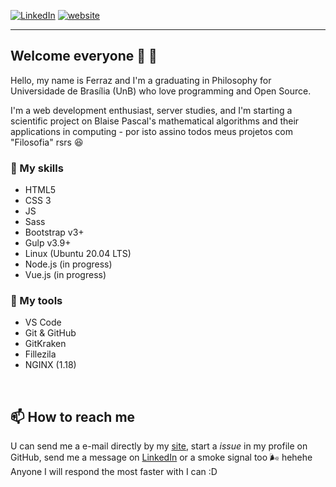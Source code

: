 
[![LinkedIn][linkedin-shield]][linkedin-url] [![website][website-shield]][website-url] 
___
## Welcome everyone 💙 🎴

Hello, my name is Ferraz and I'm a graduating in Philosophy for Universidade de Brasília (UnB) who love programming and Open Source. 

I'm a web development enthusiast, server studies, and I'm starting a scientific project on Blaise Pascal's mathematical algorithms and their applications in computing - por isto assino todos meus projetos com "Filosofia" rsrs 😆


### 🐙 My skills
 - HTML5
 - CSS 3
 - JS
 - Sass
 - Bootstrap v3+
 - Gulp v3.9+
 - Linux (Ubuntu 20.04 LTS)
 - Node.js (in progress)
 - Vue.js (in progress)
 
### 🔩 My tools
 - VS Code
 - Git & GitHub
 - GitKraken
 - Fillezila
 - NGINX (1.18)


[linkedin-shield]: https://img.shields.io/badge/-LinkedIn-black?style=for-the-badge&logo=linkedin&colorB=555
[linkedin-url]: https://www.linkedin.com/in/afaferz/
[website-shield]: https://img.shields.io/badge/-Website-black?style=for-the-badge&logo=html5&logoColor=FFF&colorB=555
[website-url]: https://afaferz.ml/
<br />

## 📫 How to reach me
U can send me a e-mail directly by my [site][website-url], start a _issue_ in my profile on GitHub, send me a message on [LinkedIn][linkedin-url] or a smoke signal too 🌬 hehehe </br>
Anyone I will respond the most faster with I can :D

